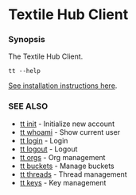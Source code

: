 # Textile Hub Client

### Synopsis

The Textile Hub Client.

`tt --help`

[See installation instructions here](/hub/accounts#installation).

### SEE ALSO

* [tt init](tt_init.md)	 - Initialize new account
* [tt whoami](tt_whoami.md)	 - Show current user
* [tt login](tt_login.md)	 - Login
* [tt logout](tt_logout.md)	 - Logout
* [tt orgs](tt_orgs.md)	 - Org management
* [tt buckets](tt_buckets.md)	 - Manage buckets
* [tt threads](tt_threads.md)	 - Thread management
* [tt keys](tt_keys.md)	 - Key management

